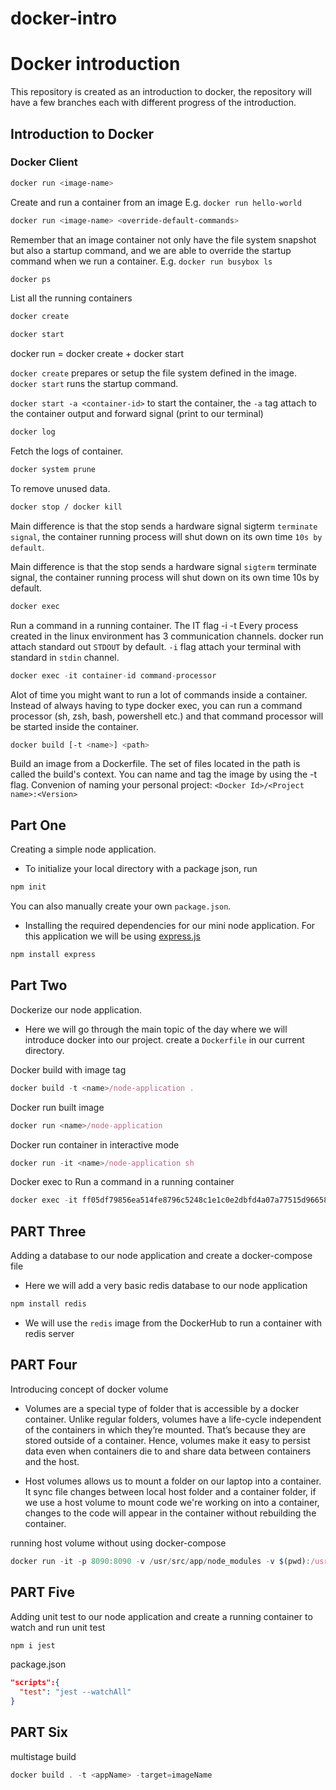 # docker-intro
# Docker introduction
This repository is created as an introduction to docker, the repository will have a few branches each with different progress of the introduction.

## Introduction to Docker
### Docker Client

```sh
docker run <image-name>
```
Create and run a container from an image
E.g. `docker run hello-world`

```sh
docker run <image-name> <override-default-commands>
```
Remember that an image container not only have the file system snapshot but also a startup command, and we are able to override the startup command when we run a container.
E.g. `docker run busybox ls`

```sh
docker ps
```
List all the running containers

```sh
docker create
```
```sh
docker start
```
docker run = docker create + docker start

`docker create` prepares or setup the file system defined in the image.
`docker start` runs the startup command.

`docker start -a <container-id>` to start the container, the `-a` tag attach to the container output and forward  signal (print to our terminal)

```sh
docker log
```
Fetch the logs of container.

```sh
docker system prune
```
To remove unused data.

```sh
docker stop / docker kill
```
Main difference is that the stop sends a hardware signal sigterm `terminate signal`, the container running process will shut down on its own time `10s by default`.

Main difference is that the stop sends a hardware signal `sigterm` terminate signal, the container running process will shut down on its own time 10s by default.

```sh
docker exec
```
Run a command in a running container.
The IT flag -i -t
Every process created in the linux environment has 3 communication channels. docker run attach standard out `STDOUT` by default.
`-i` flag attach your terminal with standard in `stdin` channel.

```js
docker exec -it container-id command-processor
```
Alot of time you might want to run a lot of commands inside a container. Instead of always having to type docker exec, you can run a command processor (sh, zsh, bash, powershell etc.) and that command processor will be started inside the container.

```sh
docker build [-t <name>] <path>
```
Build an image from a Dockerfile. The set of files located in the path is called the build's context.
You can name and tag the image by using the -t flag. Convenion of naming your personal project: `<Docker Id>/<Project name>:<Version>`


## Part One
Creating a simple node application.
- To initialize your local directory with a package json, run
```js
npm init
```
You can also manually create your own `package.json`.

- Installing the required dependencies for our mini node application.
For this application we will be using [express.js](https://expressjs.com/)
```js
npm install express
```

## Part Two
Dockerize our node application.
- Here we will go through the main topic of the day where we will introduce docker into our project.
create a `Dockerfile` in our current directory.

Docker build with image tag
```js
docker build -t <name>/node-application .
```
Docker run built image
```js
docker run <name>/node-application
```

Docker run container in interactive mode
```js
docker run -it <name>/node-application sh
```

Docker exec to Run a command in a running container
```js
docker exec -it ff05df79856ea514fe8796c5248c1e1c0e2dbfd4a07a77515d96658ea61af7b7 sh
```

## PART Three
Adding a database to our node application and create a docker-compose file
- Here we will add a very basic redis database to our node application

```js
npm install redis
```

- We will use the `redis` image from the DockerHub to run a container with redis server

## PART Four
Introducing concept of docker volume

- Volumes are a special type of folder that is accessible by a docker container. Unlike regular folders, volumes have a life-cycle independent of the containers in which they’re mounted. That’s because they are stored outside of a container. Hence, volumes make it easy to persist data even when containers die to and share data between containers and the host.

- Host volumes allows us to mount a folder on our laptop into a container. It sync file changes between local host folder and a container folder, if we use a host volume to mount code we're working on into a container, changes to the code will appear in the container without rebuilding the container.

running host volume without using docker-compose
```js
docker run -it -p 8090:8090 -v /usr/src/app/node_modules -v $(pwd):/usr/src/app <image>
```




## PART Five
Adding unit test to our node application and create a running container to watch and run unit test
```js
npm i jest
```
package.json
```json
"scripts":{
  "test": "jest --watchAll"
}
```

## PART Six
multistage build
```js
docker build . -t <appName> -target=imageName
```
